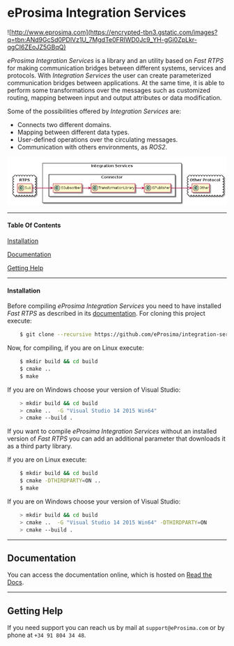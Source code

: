 # eProsima Integration Services
![http://www.eprosima.com](https://encrypted-tbn3.gstatic.com/images?q=tbn:ANd9GcSd0PDlVz1U_7MgdTe0FRIWD0Jc9_YH-gGi0ZpLkr-qgCI6ZEoJZ5GBqQ)

*eProsima Integration Services* is a library and an utility based on *Fast RTPS* for making 
communication bridges between different systems, services and protocols. 
With *Integration Services* the user can create parameterized communication bridges between applications. 
At the same time, it is able to perform some transformations over the messages such as 
customized routing, mapping between input and output attributes or data modification.

Some of the possibilities offered by *Integration Services* are:

-   Connects two different domains.
-   Mapping between different data types.
-   User-defined operations over the circulating messages.
-   Communication with others environments, as *ROS2*.

<p align="center"> <img src="docs/IS-main.png" alt="Default behaviour"/> </p>

<hr></hr>

#### Table Of Contents

[Installation](#installation)

[Documentation](#documentation)

[Getting Help](#getting-help)
<hr></hr>

#### Installation

Before compiling *eProsima Integration Services* you need to have installed *Fast RTPS* as described 
in its [documentation](http://eprosima-fast-rtps.readthedocs.io/en/latest/binaries.html). 
For cloning this project execute:

```bash
    $ git clone --recursive https://github.com/eProsima/integration-services
```

Now, for compiling, if you are on Linux execute:

```bash
    $ mkdir build && cd build
    $ cmake ..
    $ make
```

If you are on Windows choose your version of Visual Studio:

```bash
    > mkdir build && cd build
    > cmake ..  -G "Visual Studio 14 2015 Win64"
    > cmake --build .
```

If you want to compile *eProsima Integration Services* without an installed version of *Fast RTPS* you can add 
an additional parameter that downloads it as a third party library.

If you are on Linux execute:

```bash
    $ mkdir build && cd build
    $ cmake -DTHIRDPARTY=ON ..
    $ make
```

If you are on Windows choose your version of Visual Studio:

```bash
    > mkdir build && cd build
    > cmake ..  -G "Visual Studio 14 2015 Win64" -DTHIRDPARTY=ON
    > cmake --build .
```

<hr></hr>

## Documentation

You can access the documentation online, which is hosted on [Read the Docs](http://eprosima-fast-rtps.readthedocs.io).

<hr></hr>

## Getting Help

If you need support you can reach us by mail at `support@eProsima.com` or by phone at `+34 91 804 34 48`.
